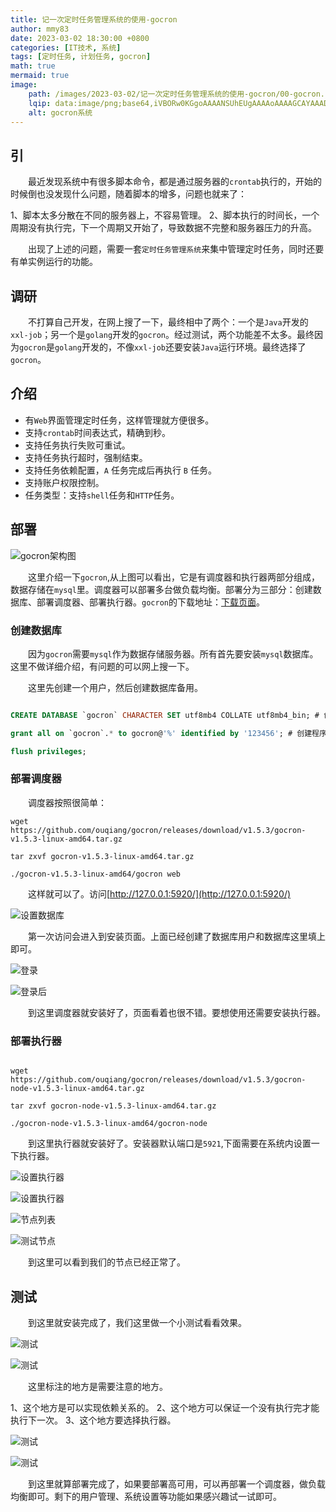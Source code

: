 ```yaml
---
title: 记一次定时任务管理系统的使用-gocron
author: mmy83
date: 2023-03-02 18:30:00 +0800
categories: [IT技术, 系统]
tags: [定时任务, 计划任务, gocron]
math: true
mermaid: true
image: 
    path: /images/2023-03-02/记一次定时任务管理系统的使用-gocron/00-gocron.png
    lqip: data:image/png;base64,iVBORw0KGgoAAAANSUhEUgAAAAoAAAAGCAYAAAD68A/GAAAAAklEQVR4AewaftIAAACwSURBVF3BwS4DURiG4ff7M6taK3vrlsW0C3fQilhIXI17cQsSl2En2lUl2FVEkIaZcc75GLHyPJrN5+f19PB4azBAEqUUDEiQc0ESi9ubq+p187k3Go+npydH2AaEBLZRBKvnzPblxTJSKkQEH12hJ/FLCtov0+QnutxS8cM2lUzKpmcbEC9Nw2b9CKmj4k+EsI0kepLAoC6hAhrtH5xN6nqyuzPkv5QS7ds7dw/3199Ptk63DNy+1AAAAABJRU5ErkJggg==
    alt: gocron系统
---
```


## 引

&emsp;&emsp;最近发现系统中有很多脚本命令，都是通过服务器的`crontab`执行的，开始的时候倒也没发现什么问题，随着脚本的增多，问题也就来了：

1、脚本太多分散在不同的服务器上，不容易管理。
2、脚本执行的时间长，一个周期没有执行完，下一个周期又开始了，导致数据不完整和服务器压力的升高。

&emsp;&emsp;出现了上述的问题，需要一套```定时任务管理系统```来集中管理定时任务，同时还要有单实例运行的功能。

## 调研

&emsp;&emsp;不打算自己开发，在网上搜了一下，最终相中了两个：一个是```Java```开发的```xxl-job```；另一个是```golang```开发的```gocron```。经过测试，两个功能差不太多。最终因为```gocron```是```golang```开发的，不像```xxl-job```还要安装```Java```运行环境。最终选择了```gocron```。

## 介绍

+ 有```Web```界面管理定时任务，这样管理就方便很多。
+ 支持```crontab```时间表达式，精确到秒。
+ 支持任务执行失败可重试。
+ 支持任务执行超时，强制结束。
+ 支持任务依赖配置，```A``` 任务完成后再执行 ```B``` 任务。
+ 支持账户权限控制。
+ 任务类型：支持```shell```任务和```HTTP```任务。

## 部署

![gocron架构图](/images/2023-03-02/记一次定时任务管理系统的使用-gocron/01-gocron架构.png)

&emsp;&emsp;这里介绍一下```gocron```,从上图可以看出，它是有调度器和执行器两部分组成，数据存储在```mysql```里。调度器可以部署多台做负载均衡。部署分为三部分：创建数据库、部署调度器、部署执行器。```gocron```的下载地址：[下载页面](https://github.com/ouqiang/gocron/releases)。

### 创建数据库

&emsp;&emsp;因为```gocron```需要```mysql```作为数据存储服务器。所有首先要安装```mysql```数据库。这里不做详细介绍，有问题的可以网上搜一下。

&emsp;&emsp;这里先创建一个用户，然后创建数据库备用。

```sql

CREATE DATABASE `gocron` CHARACTER SET utf8mb4 COLLATE utf8mb4_bin; # 创建 程序连接数据库

grant all on `gocron`.* to gocron@'%' identified by '123456'; # 创建程序使用用户，并将对应库权限授予此用户进行使用

flush privileges;

```

### 部署调度器

&emsp;&emsp;调度器按照很简单：

```shell
wget https://github.com/ouqiang/gocron/releases/download/v1.5.3/gocron-v1.5.3-linux-amd64.tar.gz

tar zxvf gocron-v1.5.3-linux-amd64.tar.gz

./gocron-v1.5.3-linux-amd64/gocron web

```

&emsp;&emsp;这样就可以了。访问[http://127.0.0.1:5920/](http://127.0.0.1:5920/)

![设置数据库](/images/2023-03-02/记一次定时任务管理系统的使用-gocron/02-设置数据库.png)

&emsp;&emsp;第一次访问会进入到安装页面。上面已经创建了数据库用户和数据库这里填上即可。

![登录](/images/2023-03-02/记一次定时任务管理系统的使用-gocron/03-登录.png)

![登录后](/images/2023-03-02/记一次定时任务管理系统的使用-gocron/04-登录后.png)

&emsp;&emsp;到这里调度器就安装好了，页面看着也很不错。要想使用还需要安装执行器。

### 部署执行器

```shell

wget https://github.com/ouqiang/gocron/releases/download/v1.5.3/gocron-node-v1.5.3-linux-amd64.tar.gz

tar zxvf gocron-node-v1.5.3-linux-amd64.tar.gz

./gocron-node-v1.5.3-linux-amd64/gocron-node

```

&emsp;&emsp;到这里执行器就安装好了。安装器默认端口是```5921```,下面需要在系统内设置一下执行器。

![设置执行器](/images/2023-03-02/记一次定时任务管理系统的使用-gocron/05-设置节点.png)

![设置执行器](/images/2023-03-02/记一次定时任务管理系统的使用-gocron/06-设置节点.png)

![节点列表](/images/2023-03-02/记一次定时任务管理系统的使用-gocron/07-节点列表.png)

![测试节点](/images/2023-03-02/记一次定时任务管理系统的使用-gocron/08-测试节点.png)

&emsp;&emsp;到这里可以看到我们的节点已经正常了。

## 测试

&emsp;&emsp;到这里就安装完成了，我们这里做一个小测试看看效果。

![测试](/images/2023-03-02/记一次定时任务管理系统的使用-gocron/09-测试-01.png)

![测试](/images/2023-03-02/记一次定时任务管理系统的使用-gocron/10-测试-02.png)

&emsp;&emsp;这里标注的地方是需要注意的地方。

1、这个地方是可以实现依赖关系的。
2、这个地方可以保证一个没有执行完才能执行下一次。
3、这个地方要选择执行器。

![测试](/images/2023-03-02/记一次定时任务管理系统的使用-gocron/11-测试-03.png)

![测试](/images/2023-03-02/记一次定时任务管理系统的使用-gocron/12-测试-04.png)

&emsp;&emsp;到这里就算部署完成了，如果要部署高可用，可以再部署一个调度器，做负载均衡即可。剩下的用户管理、系统设置等功能如果感兴趣试一试即可。
